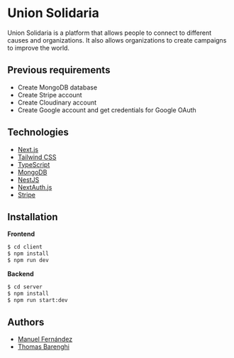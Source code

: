 # Union Solidaria

Union Solidaria is a platform that allows people to connect to different causes and organizations. It also allows organizations to create campaigns to improve the world.

## Previous requirements

- Create MongoDB database
- Create Stripe account
- Create Cloudinary account
- Create Google account and get credentials for Google OAuth

## Technologies

- [Next.js](https://nextjs.org/)
- [Tailwind CSS](https://tailwindcss.com/)
- [TypeScript](https://www.typescriptlang.org/)
- [MongoDB](https://www.mongodb.com/)
- [NestJS](https://nestjs.com/)
- [NextAuth.js](https://next-auth.js.org/)
- [Stripe](https://stripe.com/)

## Installation

**Frontend**

```bash
$ cd client
$ npm install
$ npm run dev
```

**Backend**

```bash
$ cd server
$ npm install
$ npm run start:dev
```

## Authors

- [Manuel Fernández](https://github.com/manuelffernandez)
- [Thomas Barenghi](https://github.com/thomasbarenghi)
